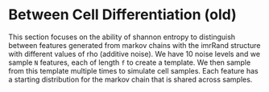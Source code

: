 # Between Cell Differentiation (old)

This section focuses on the ability of shannon entropy to distinguish between features generated from markov chains with the imrRand structure with different values of rho (additive noise). We have 10 noise levels and we sample `N` features, each of length `f` to create a template. We then sample from this template multiple times to simulate cell samples. Each feature has a starting distribution for the markov chain that is shared across samples.

